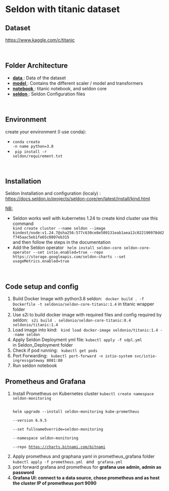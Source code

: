 # Seldon with titanic dataset 

## Dataset


https://www.kaggle.com/c/titanic


<br>

## Folder Architecture
<ul>
    
<li> <ins> <strong>data</strong> </ins> :  Data of the dataset </li>

<li> <ins> <strong>model</strong> </ins> :  Contains the different scaler / model and 
    transformers </li>

<li> <ins> <strong>notebook</strong> </ins> : titanic notebook, and seldon core  </li>

<li> <ins> <strong>seldon</strong> </ins> :  Seldon Configuration files</li>
</ul>
</br>

## Environment

create your environment (I use conda): 
    <ul>
        <li> <code>conda create -n  name python=3.8 </code></li>
        <li> <code> pip install -r seldon/requirement.txt</code></li>
    </ul>
</br>

## Installation

Seldon Installation and configuration (localy) : https://docs.seldon.io/projects/seldon-core/en/latest/install/kind.html

<ins> NB: </ins> 

<ul> 
<li>Seldon works well with kubernetes 1.24 to create kind cluster use this command 
<code>  
kind create cluster --name seldon --image kindest/node:v1.24.7@sha256:577c630ce8e509131eab1aea12c022190978dd2f745aac5eb1fe65c0807eb315
</code>
and then follow the steps in the documentation</li>

<li> Add the Seldon operator <code> helm install seldon-core seldon-core-operator --set istio.enabled=true --repo https://storage.googleapis.com/seldon-charts --set usageMetrics.enabled=true </code>
</li>
</ul>

</br>

## Code setup and config
<ol>
<li> Build Docker Image with python3.8 seldon: <code> docker build . -f Dockerfile -t seldonio/seldon-core-titanic:1.4</code> in titanic wrapper folder
<li> Use s2i to build docker image with required files and config required by seldon: <code> s2i build . seldonio/seldon-core-titanic:0.4  seldonio/titanic:1.4 </code>
<li> Load image into kind: <code> kind load docker-image seldonio/titanic:1.4 --name seldon </code></li>
<li> Apply Seldon Deployment yml file: <code>kubectl apply -f sdpl.yml</code></li> in Seldon_Deployment folder
<li> Check if pod running: <code> kubectl get pods</code></li>
<li> Port Forwarding: <code> kubectl port-forward -n istio-system svc/istio-ingressgateway 8081:80 </code>
<li> Run seldon notebook
</ol>

## Prometheus and Grafana

<ol>
   
 <li> Install Prometheus on Kubernetes cluster <code>kubectl create namespace seldon-monitoring

helm upgrade --install seldon-monitoring kube-prometheus \
    --version 6.9.5 \
    --set fullnameOverride=seldon-monitoring \
    --namespace seldon-monitoring \
    --repo https://charts.bitnami.com/bitnami </code></li>

<li>  Apply prometheus and graphana yaml in prometheus_grafana folder <code> kubectl apply -f prometheus.yml </code> and <code> grafana.yml </code> </li>
<li> port forward grafana and prometheus for <strong> grafana use admin, admin as password </stron>
<li> Grafana UI: connect to a data source, chose prometheus and as <strong>host the cluster IP of prometheus port 9090</strong>
